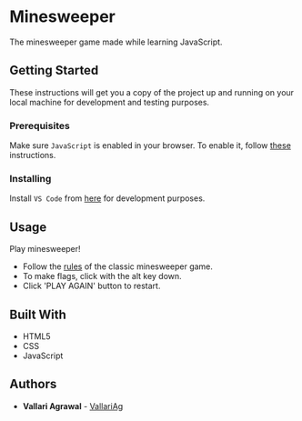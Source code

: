 # Minesweeper 

The minesweeper game made while learning JavaScript.

## Getting Started

These instructions will get you a copy of the project up and running on your local machine for development and testing purposes. 

### Prerequisites

Make sure `JavaScript` is enabled in your browser. To enable it, follow [these](https://www.enable-javascript.com/) instructions. 

### Installing

Install `VS Code` from [here](https://code.visualstudio.com/) for development purposes.


## Usage

Play minesweeper!

* Follow the [rules](http://www.freeminesweeper.org/help/minehelpinstructions.html) of the classic minesweeper game.
* To make flags, click with the alt key down.
* Click 'PLAY AGAIN' button to restart. 



## Built With

* HTML5
* CSS
* JavaScript


## Authors

* **Vallari Agrawal** - [VallariAg](https://github.com/VallariAg)


